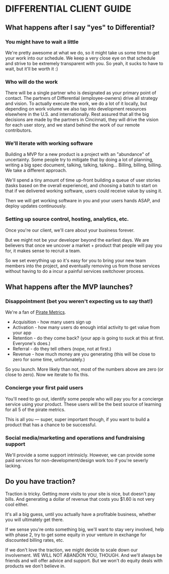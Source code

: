 # DIFFERENTIAL CLIENT GUIDE

## What happens after I say "yes" to Differential?

### You might have to wait a little

We're pretty awesome at what we do, so it might take us some time to
get your work into our schedule. We keep a very close eye on that schedule and strive to be extremely transparent with you. So yeah, it sucks to have to
wait, but it'll be worth it :)

### Who will do the work

There will be a single partner who is designated as your primary point of contact. The partners of Differential (employee-owners) drive all strategy and vision. To actually execute the work, we do a lot of it locally, but depending on work volume we also tap into development resources elsewhere in the U.S. and internationally. Rest assured that all the big decisions are made by the partners in Cincinnati, they will drive the vision for each user story, and we stand behind the work of our remote contributors.

### We'll iterate with working software

Building a MVP for a new product is a project with an "abundance" of
uncertainty. Some people try to mitigate that by doing a lot of
planning, writing a big spec document, talking, talking, talking...
Billing, billing, billing. We take a different approach.

We'll spend a tiny amount of time up-front building a queue of user stories (tasks based on the overall experience), and
choosing a batch to start on that if we delivered working software,
users could receive value by using it.

Then we will get working software in you and your users hands ASAP, and
deploy updates continuously. 

### Setting up source control, hosting, analytics, etc.

Once you're our client, we'll care about your business forever.

But we might not be your developer beyond the earliest days. We are
believers that once we uncover a market + product that people will pay
you for, it makes sense to recruit a team.

So we set everything up so it's easy for you to bring your new team
members into the project, and eventually removing us from those services
without having to do a incur a painful services switchover process.

## What happens after the MVP launches?

### Disappointment (bet you weren't expecting us to say that!)

We're a fan of [Pirate
Metrics](http://www.youtube.com/watch?v=irjgfW0BIrw).

* Acquisition - how many users sign up
* Activation - how many users do enough intial activity to get value
  from your app
* Retention - do they come back? (your app is going to suck at this at
  first. Everyone's does.)
* Referral - do they tell others (nope, not at first.)
* Revenue - how much money are you generating (this will be close to
  zero for some time, unfortunately.)

So you launch. More likely than not, most of the numbers above are zero (or close to zero). Now we iterate to fix this.

### Concierge your first paid users

You'll need to go out, identify some people who will pay you for a
concierge service using your product. These users will be the best
source of learning for all 5 of the pirate metrics.

This is all you — super, super important though, if you want to build a
product that has a chance to be successful.

### Social media/marketing and operations and fundraising support

We'll provide a some support intrinsicly. However, we can provide some
paid services for non-development/design work too if you're severly lacking. 

## Do you have traction?

Traction is tricky. Getting more visits to your site is nice, but
doesn't pay bills. And generating a dollar of revenue that costs you
$1.60 is not very cool either.

It's all a big guess, until you actually have a profitable business,
whether you will ultimately get there.

If we sense you're onto something big, we'll want to stay very involved,
help with phase 2, try to get some equity in your venture in exchange
for discounted billing rates, etc.

If we don't love the traction, we might decide to scale down our
involvement. WE WILL NOT ABANDON YOU, THOUGH. And we'll always be
friends and will offer advice and support. But we won't do equity deals
with products we don't believe in.
